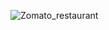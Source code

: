 ![Zomato_restaurant](https://github.com/user-attachments/assets/c3869eed-3741-4ed8-bea8-973784db78a8)
